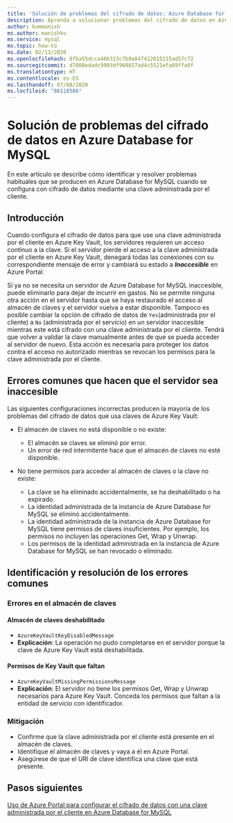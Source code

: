 ```yaml
---
title: 'Solución de problemas del cifrado de datos: Azure Database for MySQL'
description: Aprenda a solucionar problemas del cifrado de datos en Azure Database for MySQL.
author: kummanish
ms.author: manishku
ms.service: mysql
ms.topic: how-to
ms.date: 02/13/2020
ms.openlocfilehash: 8fba55dcca46b313c7b9a847412615215ad57c72
ms.sourcegitcommit: d7008edadc9993df960817ad4c5521efa69ffa9f
ms.translationtype: HT
ms.contentlocale: es-ES
ms.lasthandoff: 07/08/2020
ms.locfileid: "86118586"
---
```

# <a name="troubleshoot-data-encryption-in-azure-database-for-mysql"></a>Solución de problemas del cifrado de datos en Azure Database for MySQL

En este artículo se describe cómo identificar y resolver problemas habituales que se producen en Azure Database for MySQL cuando se configura con cifrado de datos mediante una clave administrada por el cliente.

## <a name="introduction"></a>Introducción

Cuando configura el cifrado de datos para que use una clave administrada por el cliente en Azure Key Vault, los servidores requieren un acceso continuo a la clave. Si el servidor pierde el acceso a la clave administrada por el cliente en Azure Key Vault, denegará todas las conexiones con su correspondiente mensaje de error y cambiará su estado a ***Inaccesible*** en Azure Portal.

Si ya no se necesita un servidor de Azure Database for MySQL inaccesible, puede eliminarlo para dejar de incurrir en gastos. No se permite ninguna otra acción en el servidor hasta que se haya restaurado el acceso al almacén de claves y el servidor vuelva a estar disponible. Tampoco es posible cambiar la opción de cifrado de datos de `Yes`(administrada por el cliente) a `No` (administrada por el servicio) en un servidor inaccesible mientras este está cifrado con una clave administrada por el cliente. Tendrá que volver a validar la clave manualmente antes de que se pueda acceder al servidor de nuevo. Esta acción es necesaria para proteger los datos contra el acceso no autorizado mientras se revocan los permisos para la clave administrada por el cliente.

## <a name="common-errors-that-cause-the-server-to-become-inaccessible"></a>Errores comunes que hacen que el servidor sea inaccesible

Las siguientes configuraciones incorrectas producen la mayoría de los problemas del cifrado de datos que usa claves de Azure Key Vault:

- El almacén de claves no está disponible o no existe:
  - El almacén se claves se eliminó por error.
  - Un error de red intermitente hace que el almacén de claves no esté disponible.

- No tiene permisos para acceder al almacén de claves o la clave no existe:
  - La clave se ha eliminado accidentalmente, se ha deshabilitado o ha expirado.
  - La identidad administrada de la instancia de Azure Database for MySQL se eliminó accidentalmente.
  - La identidad administrada de la instancia de Azure Database for MySQL tiene permisos de claves insuficientes. Por ejemplo, los permisos no incluyen las operaciones Get, Wrap y Unwrap.
  - Los permisos de la identidad administrada en la instancia de Azure Database for MySQL se han revocado o eliminado.

## <a name="identify-and-resolve-common-errors"></a>Identificación y resolución de los errores comunes

### <a name="errors-on-the-key-vault"></a>Errores en el almacén de claves

#### <a name="disabled-key-vault"></a>Almacén de claves deshabilitado

- `AzureKeyVaultKeyDisabledMessage`
- **Explicación**: La operación no pudo completarse en el servidor porque la clave de Azure Key Vault está deshabilitada.

#### <a name="missing-key-vault-permissions"></a>Permisos de Key Vault que faltan

- `AzureKeyVaultMissingPermissionsMessage`
- **Explicación**: El servidor no tiene los permisos Get, Wrap y Unwrap necesarios para Azure Key Vault. Conceda los permisos que faltan a la entidad de servicio con identificador.

### <a name="mitigation"></a>Mitigación

- Confirme que la clave administrada por el cliente está presente en el almacén de claves.
- Identifique el almacén de claves y vaya a él en Azure Portal.
- Asegúrese de que el URI de clave identifica una clave que está presente.

## <a name="next-steps"></a>Pasos siguientes

[Uso de Azure Portal para configurar el cifrado de datos con una clave administrada por el cliente en Azure Database for MySQL](howto-data-encryption-portal.md)
